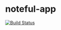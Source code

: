 # noteful-app

[![Build Status](https://travis-ci.org/thinkful-ei22/Kevin-noteful-v1.svg?branch=master)](https://travis-ci.org/thinkful-ei22/Kevin-noteful-v1)